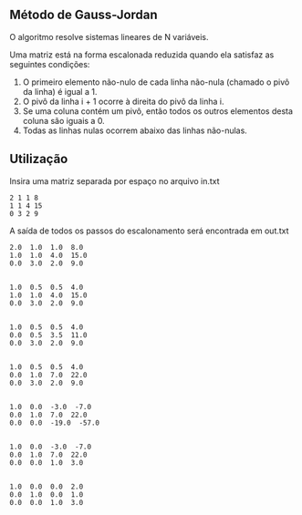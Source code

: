## Método de Gauss-Jordan

O algoritmo resolve sistemas lineares de N variáveis.

Uma matriz está na forma escalonada reduzida quando ela satisfaz as seguintes condições:<br />
1. O primeiro elemento não-nulo de cada linha não-nula (chamado o pivô da linha) é igual a 1.<br />
2. O pivô da linha i + 1 ocorre à direita do pivô da linha i.<br />
3. Se uma coluna contém um pivô, então todos os outros elementos desta coluna são iguais a 0.<br />
4. Todas as linhas nulas ocorrem abaixo das linhas não-nulas.

## Utilização

Insira uma matriz separada por espaço no arquivo in.txt
```
2 1 1 8
1 1 4 15
0 3 2 9
```
A saída de todos os passos do escalonamento será encontrada em out.txt
```
2.0  1.0  1.0  8.0  
1.0  1.0  4.0  15.0  
0.0  3.0  2.0  9.0  


1.0  0.5  0.5  4.0  
1.0  1.0  4.0  15.0  
0.0  3.0  2.0  9.0  


1.0  0.5  0.5  4.0  
0.0  0.5  3.5  11.0  
0.0  3.0  2.0  9.0  


1.0  0.5  0.5  4.0  
0.0  1.0  7.0  22.0  
0.0  3.0  2.0  9.0  


1.0  0.0  -3.0  -7.0  
0.0  1.0  7.0  22.0  
0.0  0.0  -19.0  -57.0  


1.0  0.0  -3.0  -7.0  
0.0  1.0  7.0  22.0  
0.0  0.0  1.0  3.0  


1.0  0.0  0.0  2.0  
0.0  1.0  0.0  1.0  
0.0  0.0  1.0  3.0
```
